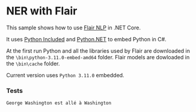 # NER with Flair

This sample shows how to use [Flair NLP](https://github.com/flairNLP/flair) in .NET Core.

It uses [Python Included](https://github.com/henon/Python.Included) and [Python.NET](https://pythonnet.github.io/)
to embed Python in C#. 

At the first run Python and all the libraries used by Flair are downloaded in the `\bin\python-3.11.0-embed-amd64` folder.
Flair models are dowloaded in the `\bin\cache` folder.

Current version uses `Python 3.11.0` embedded.

### Tests

`George Washington est allé à Washington`